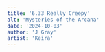 ```yaml
---
title: '6.33 Really Creepy'
alt: 'Mysteries of the Arcana'
date: '2024-10-03'
author: 'J Gray'
artist: 'Keira'
---
```

